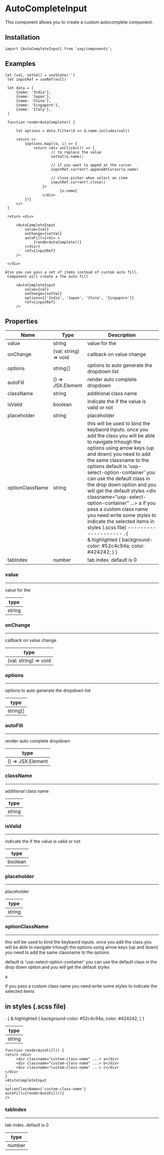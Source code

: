 # AutoCompleteInput



This component allows you to create a custom autocomplete component.



## Installation



```tsx
import {AutoCompleteInput} from 'uxp/components';
```

## Examples



```tsx
let [val, setVal] = useState('')
 let inputRef = useRef(null)

 let data = [
     {name: 'India'},
     {name: 'Japan'},
     {name: 'China'},
     {name: 'Singapore'},
     {name: 'Italy'},
 ]

 function renderAutoComplete() {

     let options = data.filter(d => d.name.includes(val))

     return <>
         {options.map((o, i) => {
             return <div onClick={() => {
                     // to replace the value
                     setVal(o.name);

                     // if you want to apped at the cursor
                     inputRef.current?.appendAtCursor(o.name)

                     // close picker when select an item
                     inputRef.current?.close()
                 }>
                         {o.name}
                 </div>
         })}
     </>
 }

 return <div>

     <AutoCompleteInput
         value={val}
         onChange={setVal}
         autoFill={<div >
             {renderAutoComplete()}
         </div>}
         ref={inputRef}
     />

 </div>
```



```tsx
Also you can pass a set of items instead of custom auto fill.
 Component will create a the auto fill

     <AutoCompleteInput
         value={val}
         onChange={setVal}
         options={['India', 'Japan', 'China', 'Singapore']}
         ref={inputRef}
     />
```

## Properties

|Name|Type|Description|
|-|-|-|
|value|string|value for the |
|onChange|(val: string) => void|callback on value change |
|options|string[]|options to auto generate the dropdown list |
|autoFill|() => JSX.Element|render auto complete dropdown |
|className|string|additional class name |
|isValid|boolean|indicate the if the value is valid or not |
|placeholder|string|placeholder |
|optionClassName|string|this will be used to bind the keybaord inputs. once you add the class you will be able to navigate trhough the options using arrow keys (up and down) you need to add the same classname to the options default is 'uxp-select-option-container' you can use the default class in the drop down option and you will get the default styles <div classname="uxp-select-option-container" ...> a</div> if you pass a custom class name you need write some styles to indicate the selected items in styles (.scss file) -------------------- .<custom-class-name> { &.highlighted { background-color: #52c4c94a; color: #424242; } } |
|tabIndex|number|tab index. default is 0 |
### value



---



value for the


|type|
|-|
|string|
### onChange



---



callback on value change


|type|
|-|
|(val: string) => void|
### options



---



options to auto generate the dropdown list


|type|
|-|
|string[]|
### autoFill



---



render auto complete dropdown


|type|
|-|
|() => JSX.Element|
### className



---



additional class name


|type|
|-|
|string|
### isValid



---



indicate the if the value is valid or not


|type|
|-|
|boolean|
### placeholder



---



placeholder


|type|
|-|
|string|
### optionClassName



---



this will be used to bind the keybaord inputs.
once you add the class you will be able to navigate trhough the options using arrow keys (up and down)
you need to add the same classname to the options

default is 'uxp-select-option-container'
you can use the default class in the drop down option and you will get the default styles
<div classname="uxp-select-option-container" ...> a</div>

if you pass a custom class name you need write some styles to indicate the selected items

in styles (.scss file)
--------------------
.<custom-class-name> {
  &.highlighted {
         background-color: #52c4c94a;
         color: #424242;
 }
}



|type|
|-|
|string|


```tsx
function renderAutoFill() {
return <div>
     <div classname="custom-class-name" ...> a</div>
     <div classname="custom-class-name" ...> b</div>
     <div classname="custom-class-name" ...> c</div>
</div>
}
<AtutoCompleteInput
...
optionClassName={'custom-class-name'}
autoFill={renderAutoFill()}
/>
```

### tabIndex



---



tab index. default is 0


|type|
|-|
|number|
